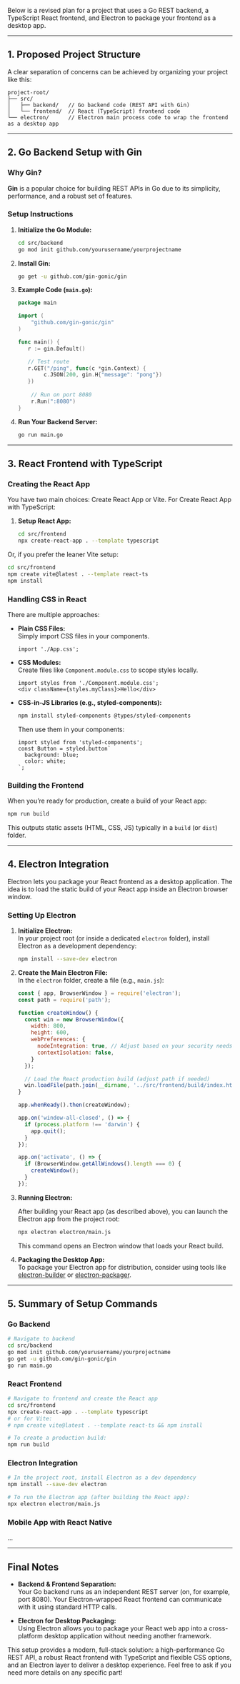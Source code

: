 Below is a revised plan for a project that uses a Go REST backend, a TypeScript React frontend, and Electron to package your frontend as a desktop app.

---

## 1. Proposed Project Structure

A clear separation of concerns can be achieved by organizing your project like this:

```
project-root/
├── src/
│   ├── backend/   // Go backend code (REST API with Gin)
│   └── frontend/  // React (TypeScript) frontend code
└── electron/      // Electron main process code to wrap the frontend as a desktop app
```

---

## 2. Go Backend Setup with Gin

### Why Gin?  
**Gin** is a popular choice for building REST APIs in Go due to its simplicity, performance, and a robust set of features.

### Setup Instructions

1. **Initialize the Go Module:**
   ```bash
   cd src/backend
   go mod init github.com/yourusername/yourprojectname
   ```
2. **Install Gin:**
   ```bash
   go get -u github.com/gin-gonic/gin
   ```
3. **Example Code (`main.go`):**
   ```go
   package main

   import (
       "github.com/gin-gonic/gin"
   )

   func main() {
      r := gin.Default()

      // Test route
      r.GET("/ping", func(c *gin.Context) {
           c.JSON(200, gin.H{"message": "pong"})
      })
      
       // Run on port 8080
       r.Run(":8080")
   }
   ```
4. **Run Your Backend Server:**
   ```bash
   go run main.go
   ```

---

## 3. React Frontend with TypeScript

### Creating the React App

You have two main choices: Create React App or Vite. For Create React App with TypeScript:

1. **Setup React App:**
   ```bash
   cd src/frontend
   npx create-react-app . --template typescript
   ```
   
Or, if you prefer the leaner Vite setup:
   ```bash
   cd src/frontend
   npm create vite@latest . --template react-ts
   npm install
   ```

### Handling CSS in React

There are multiple approaches:

- **Plain CSS Files:**  
  Simply import CSS files in your components.
  ```tsx
  import './App.css';
  ```
- **CSS Modules:**  
  Create files like `Component.module.css` to scope styles locally.
  ```tsx
  import styles from './Component.module.css';
  <div className={styles.myClass}>Hello</div>
  ```
- **CSS-in-JS Libraries (e.g., styled-components):**
  ```bash
  npm install styled-components @types/styled-components
  ```
  Then use them in your components:
  ```tsx
  import styled from 'styled-components';
  const Button = styled.button`
    background: blue;
    color: white;
  `;
  ```

### Building the Frontend

When you’re ready for production, create a build of your React app:
```bash
npm run build
```
This outputs static assets (HTML, CSS, JS) typically in a `build` (or `dist`) folder.

---

## 4. Electron Integration

Electron lets you package your React frontend as a desktop application. The idea is to load the static build of your React app inside an Electron browser window.

### Setting Up Electron

1. **Initialize Electron:**  
   In your project root (or inside a dedicated `electron` folder), install Electron as a development dependency:
   ```bash
   npm install --save-dev electron
   ```

2. **Create the Main Electron File:**  
   In the `electron` folder, create a file (e.g., `main.js`):
   ```js
   const { app, BrowserWindow } = require('electron');
   const path = require('path');

   function createWindow() {
     const win = new BrowserWindow({
       width: 800,
       height: 600,
       webPreferences: {
         nodeIntegration: true, // Adjust based on your security needs
         contextIsolation: false,
       }
     });

     // Load the React production build (adjust path if needed)
     win.loadFile(path.join(__dirname, '../src/frontend/build/index.html'));
   }

   app.whenReady().then(createWindow);

   app.on('window-all-closed', () => {
     if (process.platform !== 'darwin') {
       app.quit();
     }
   });

   app.on('activate', () => {
     if (BrowserWindow.getAllWindows().length === 0) {
       createWindow();
     }
   });
   ```

3. **Running Electron:**

   After building your React app (as described above), you can launch the Electron app from the project root:
   ```bash
   npx electron electron/main.js
   ```

   This command opens an Electron window that loads your React build.

4. **Packaging the Desktop App:**  
   To package your Electron app for distribution, consider using tools like [electron-builder](https://www.electron.build/) or [electron-packager](https://github.com/electron/electron-packager).

---

## 5. Summary of Setup Commands

### Go Backend
```bash
# Navigate to backend
cd src/backend
go mod init github.com/yourusername/yourprojectname
go get -u github.com/gin-gonic/gin
go run main.go
```

### React Frontend
```bash
# Navigate to frontend and create the React app
cd src/frontend
npx create-react-app . --template typescript
# or for Vite:
# npm create vite@latest . --template react-ts && npm install

# To create a production build:
npm run build
```

### Electron Integration
```bash
# In the project root, install Electron as a dev dependency
npm install --save-dev electron

# To run the Electron app (after building the React app):
npx electron electron/main.js
```

### Mobile App with React Native
...

---

## Final Notes

- **Backend & Frontend Separation:**  
  Your Go backend runs as an independent REST server (on, for example, port 8080). Your Electron-wrapped React frontend can communicate with it using standard HTTP calls.

- **Electron for Desktop Packaging:**  
  Using Electron allows you to package your React web app into a cross-platform desktop application without needing another framework.

This setup provides a modern, full-stack solution: a high-performance Go REST API, a robust React frontend with TypeScript and flexible CSS options, and an Electron layer to deliver a desktop experience. Feel free to ask if you need more details on any specific part!